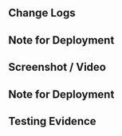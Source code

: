 [comment]: <> (Issue yang berelasi dengan Merge Request yang dibuat, gunakan # untuk memunculkan list issues)

## Change Logs

<!-- #GitlabIssueNumber / Issue Link / Describe what have changed  -->

## Note for Deployment

<!--
- Tell to DevOps what should he do to deploy this change
- example:
  - Please run migration when deploy this
  - Please upload these files into folder xxx
  - Please create folder `xxx` and give permission `777`
  - Please run this SQL after deploy ```sql INSERT INTO xxx (...) ```
  - etc...
-->

## Screenshot / Video

<!--
Attach pictures of this work / video explanation about this work
-->

## Note for Deployment

<!--
- Tell to DevOps what should he do to deploy this change
- example:
  - Please run migration when deploy this
  - Please upload these files into folder xxx
  - Please create folder `xxx` and give permission `777`
  - Please run this SQL after deploy ```sql INSERT INTO xxx (...) ```
  - etc...
-->

## Testing Evidence

<!-- link to Testing Report by QA -->
